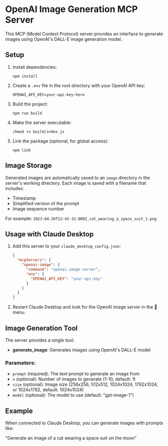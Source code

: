 # OpenAI Image Generation MCP Server

This MCP (Model Context Protocol) server provides an interface to generate images using OpenAI's DALL-E image generation model.

## Setup

1. Install dependencies:
   ```
   npm install
   ```

2. Create a `.env` file in the root directory with your OpenAI API key:
   ```
   OPENAI_API_KEY=your-api-key-here
   ```

3. Build the project:
   ```
   npm run build
   ```

4. Make the server executable:
   ```
   chmod +x build/index.js
   ```

5. Link the package (optional, for global access):
   ```
   npm link
   ```

## Image Storage

Generated images are automatically saved to an `image` directory in the server's working directory. Each image is saved with a filename that includes:
- Timestamp
- Simplified version of the prompt
- Image sequence number

For example: `2023-04-26T12-45-32-000Z_cat_wearing_a_space_suit_1.png`

## Usage with Claude Desktop

1. Add this server to your `claude_desktop_config.json`:
   ```json
   {
     "mcpServers": {
       "openai-image": {
         "command": "openai-image-server",
         "env": {
           "OPENAI_API_KEY": "your-api-key"
         }
       }
     }
   }
   ```

2. Restart Claude Desktop and look for the OpenAI image server in the 🔌 menu.

## Image Generation Tool

The server provides a single tool:

- **generate_image**: Generates images using OpenAI's DALL-E model

### Parameters:

- `prompt` (required): The text prompt to generate an image from
- `n` (optional): Number of images to generate (1-10, default: 1)
- `size` (optional): Image size (256x256, 512x512, 1024x1024, 1792x1024, or 1024x1792, default: 1024x1024)
- `model` (optional): The model to use (default: "gpt-image-1")

## Example

When connected to Claude Desktop, you can generate images with prompts like:

"Generate an image of a cat wearing a space suit on the moon" 